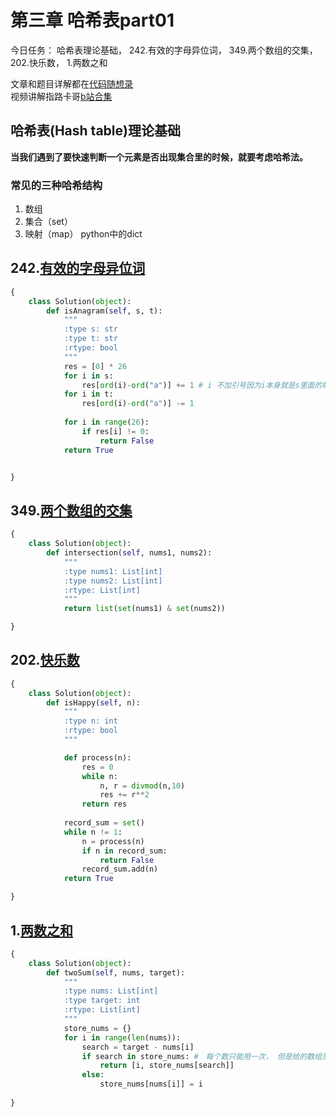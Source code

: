 # 第三章  哈希表part01 

今日任务： 哈希表理论基础， 242.有效的字母异位词， 349.两个数组的交集， 202.快乐数， 1.两数之和  

文章和题目详解都在[代码随想录](https://programmercarl.com/)  
视频讲解指路卡哥[b站合集](https://space.bilibili.com/525438321/channel/collectiondetail?sid=180037)

## 哈希表(Hash table)理论基础
**当我们遇到了要快速判断一个元素是否出现集合里的时候，就要考虑哈希法。**
### 常见的三种哈希结构
1. 数组
2. 集合（set）
3. 映射（map）
python中的dict


## 242.[有效的字母异位词](https://leetcode.com/problems/valid-anagram/description/) 
```python
{
    class Solution(object):
        def isAnagram(self, s, t):
            """
            :type s: str
            :type t: str
            :rtype: bool
            """
            res = [0] * 26
            for i in s:
                res[ord(i)-ord("a")] += 1 # i 不加引号因为i本身就是s里面的每一个字符
            for i in t:
                res[ord(i)-ord("a")] -= 1
            
            for i in range(26):
                if res[i] != 0:
                    return False
            return True


}
```

## 349.[两个数组的交集](https://leetcode.com/problems/intersection-of-two-arrays/description/) 
```python
{
    class Solution(object):
        def intersection(self, nums1, nums2):
            """
            :type nums1: List[int]
            :type nums2: List[int]
            :rtype: List[int]
            """
            return list(set(nums1) & set(nums2))

}
```

## 202.[快乐数](https://leetcode.com/problems/happy-number/description/) 
```python
{
    class Solution(object):
        def isHappy(self, n):
            """
            :type n: int
            :rtype: bool
            """

            def process(n):
                res = 0
                while n:
                    n, r = divmod(n,10)
                    res += r**2
                return res
            
            record_sum = set()
            while n != 1:
                n = process(n)
                if n in record_sum:
                    return False
                record_sum.add(n)
            return True

}
```

## 1.[两数之和](https://leetcode.com/problems/two-sum/description/) 
```python
{
    class Solution(object):
        def twoSum(self, nums, target):
            """
            :type nums: List[int]
            :type target: int
            :rtype: List[int]
            """
            store_nums = {}
            for i in range(len(nums)):
                search = target - nums[i]
                if search in store_nums: #　每个数只能用一次， 但是给的数组里可能有两个一样的数
                    return [i, store_nums[search]]
                else:
                    store_nums[nums[i]] = i
            
}
```
